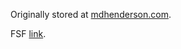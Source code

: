 Originally stored at [mdhenderson.com](http://mdhenderson.com/whtlist).

FSF [link](http://directory.fsf.org/wiki/Whtlist).
